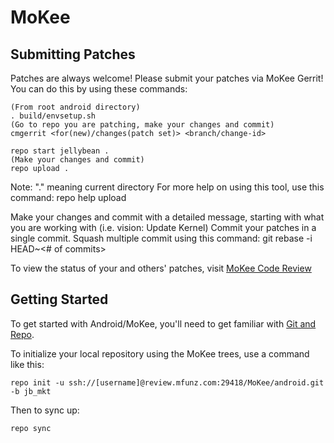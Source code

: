 MoKee
===========

Submitting Patches
------------------
Patches are always welcome!  Please submit your patches via MoKee Gerrit!
You can do this by using these commands:

    (From root android directory)
    . build/envsetup.sh
    (Go to repo you are patching, make your changes and commit)
    cmgerrit <for(new)/changes(patch set)> <branch/change-id> 

    repo start jellybean .
    (Make your changes and commit)
    repo upload .
Note: "." meaning current directory
For more help on using this tool, use this command: repo help upload

Make your changes and commit with a detailed message, starting with what you are working with (i.e. vision: Update Kernel)
Commit your patches in a single commit. Squash multiple commit using this command: git rebase -i HEAD~<# of commits>

To view the status of your and others' patches, visit [MoKee Code Review](http://review.mfunz.com/)


Getting Started
---------------

To get started with Android/MoKee, you'll need to get
familiar with [Git and Repo](http://source.android.com/download/using-repo).

To initialize your local repository using the MoKee trees, use a command like this:

    repo init -u ssh://[username]@review.mfunz.com:29418/MoKee/android.git -b jb_mkt

Then to sync up:

    repo sync


